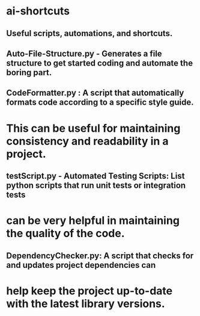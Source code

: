 # ai-shortcuts

## Useful scripts, automations, and shortcuts.

## Auto-File-Structure.py - Generates a file structure to get started coding and automate the boring part.
## CodeFormatter.py : A script that automatically formats code according to a specific style guide.
  # This can be useful for maintaining consistency and readability in a project.
## testScript.py - Automated Testing Scripts: List python scripts that run unit tests or integration tests 
  # can be very helpful in maintaining the quality of the code.
## DependencyChecker.py: A script that checks for and updates project dependencies can 
  # help keep the project up-to-date with the latest library versions.
